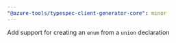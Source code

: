```yaml
---
"@azure-tools/typespec-client-generator-core": minor
---
```


Add support for creating an `enum` from a `union` declaration
